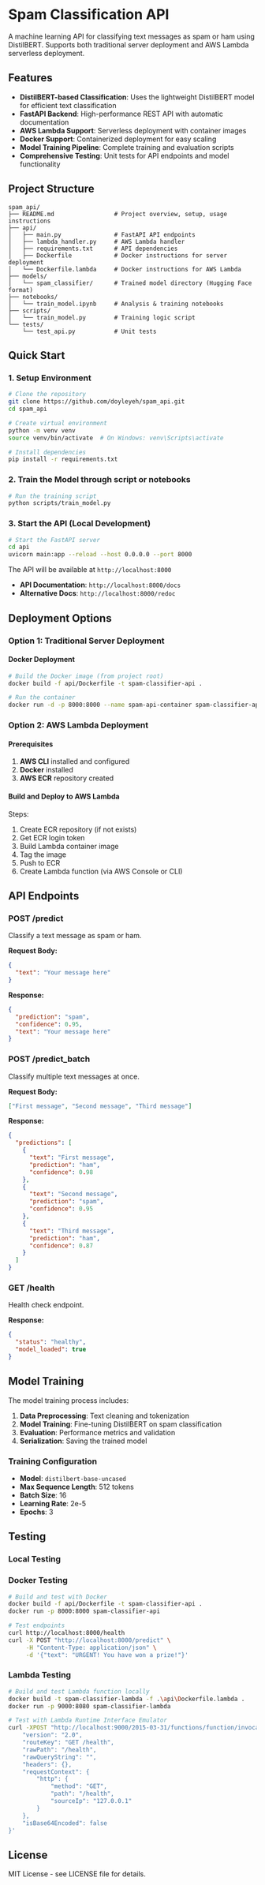 # Spam Classification API

A machine learning API for classifying text messages as spam or ham using DistilBERT. Supports both traditional server deployment and AWS Lambda serverless deployment.

## Features

- **DistilBERT-based Classification**: Uses the lightweight DistilBERT model for efficient text classification
- **FastAPI Backend**: High-performance REST API with automatic documentation
- **AWS Lambda Support**: Serverless deployment with container images
- **Docker Support**: Containerized deployment for easy scaling
- **Model Training Pipeline**: Complete training and evaluation scripts
- **Comprehensive Testing**: Unit tests for API endpoints and model functionality

## Project Structure

```
spam_api/
├── README.md                 # Project overview, setup, usage instructions
├── api/
│   ├── main.py               # FastAPI API endpoints
│   ├── lambda_handler.py     # AWS Lambda handler
│   ├── requirements.txt      # API dependencies
│   ├── Dockerfile            # Docker instructions for server deployment
│   └── Dockerfile.lambda     # Docker instructions for AWS Lambda
├── models/
│   └── spam_classifier/      # Trained model directory (Hugging Face format)
├── notebooks/
│   └── train_model.ipynb     # Analysis & training notebooks
├── scripts/
│   └── train_model.py        # Training logic script
└── tests/
    └── test_api.py           # Unit tests
```

## Quick Start

### 1. Setup Environment

```bash
# Clone the repository
git clone https://github.com/doyleyeh/spam_api.git
cd spam_api

# Create virtual environment
python -m venv venv
source venv/bin/activate  # On Windows: venv\Scripts\activate

# Install dependencies
pip install -r requirements.txt
```

### 2. Train the Model through script or notebooks

```bash
# Run the training script
python scripts/train_model.py
```

### 3. Start the API (Local Development)

```bash
# Start the FastAPI server
cd api
uvicorn main:app --reload --host 0.0.0.0 --port 8000
```

The API will be available at `http://localhost:8000`

- **API Documentation**: `http://localhost:8000/docs`
- **Alternative Docs**: `http://localhost:8000/redoc`

## Deployment Options

### Option 1: Traditional Server Deployment

#### Docker Deployment

```bash
# Build the Docker image (from project root)
docker build -f api/Dockerfile -t spam-classifier-api .

# Run the container
docker run -d -p 8000:8000 --name spam-api-container spam-classifier-api
```

### Option 2: AWS Lambda Deployment

#### Prerequisites

1. **AWS CLI** installed and configured
2. **Docker** installed
3. **AWS ECR** repository created

#### Build and Deploy to AWS Lambda

Steps:

1. Create ECR repository (if not exists)
2. Get ECR login token
3. Build Lambda container image
4. Tag the image
5. Push to ECR
6. Create Lambda function (via AWS Console or CLI)

## API Endpoints

### POST /predict

Classify a text message as spam or ham.

**Request Body:**

```json
{
  "text": "Your message here"
}
```

**Response:**

```json
{
  "prediction": "spam",
  "confidence": 0.95,
  "text": "Your message here"
}
```

### POST /predict_batch

Classify multiple text messages at once.

**Request Body:**

```json
["First message", "Second message", "Third message"]
```

**Response:**

```json
{
  "predictions": [
    {
      "text": "First message",
      "prediction": "ham",
      "confidence": 0.98
    },
    {
      "text": "Second message",
      "prediction": "spam",
      "confidence": 0.95
    },
    {
      "text": "Third message",
      "prediction": "ham",
      "confidence": 0.87
    }
  ]
}
```

### GET /health

Health check endpoint.

**Response:**

```json
{
  "status": "healthy",
  "model_loaded": true
}
```

## Model Training

The model training process includes:

1. **Data Preprocessing**: Text cleaning and tokenization
2. **Model Training**: Fine-tuning DistilBERT on spam classification
3. **Evaluation**: Performance metrics and validation
4. **Serialization**: Saving the trained model

### Training Configuration

- **Model**: `distilbert-base-uncased`
- **Max Sequence Length**: 512 tokens
- **Batch Size**: 16
- **Learning Rate**: 2e-5
- **Epochs**: 3

## Testing

### Local Testing

### Docker Testing

```bash
# Build and test with Docker
docker build -f api/Dockerfile -t spam-classifier-api .
docker run -p 8000:8000 spam-classifier-api

# Test endpoints
curl http://localhost:8000/health
curl -X POST "http://localhost:8000/predict" \
     -H "Content-Type: application/json" \
     -d '{"text": "URGENT! You have won a prize!"}'
```

### Lambda Testing

```bash
# Build and test Lambda function locally
docker build -t spam-classifier-lambda -f .\api\Dockerfile.lambda .
docker run -p 9000:8080 spam-classifier-lambda

# Test with Lambda Runtime Interface Emulator
curl -XPOST "http://localhost:9000/2015-03-31/functions/function/invocations" -d '{
    "version": "2.0",
    "routeKey": "GET /health",
    "rawPath": "/health",
    "rawQueryString": "",
    "headers": {},
    "requestContext": {
        "http": {
            "method": "GET",
            "path": "/health",
            "sourceIp": "127.0.0.1"
        }
    },
    "isBase64Encoded": false
}'
```

## License

MIT License - see LICENSE file for details.
